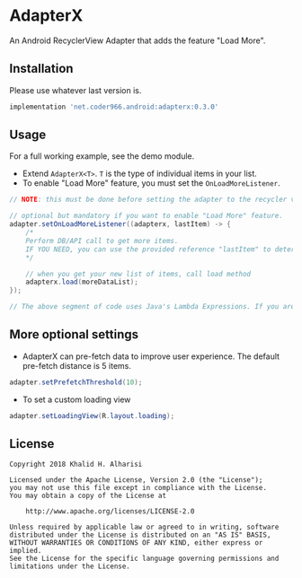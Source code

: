 # AdapterX

An Android RecyclerView Adapter that adds the feature "Load More".

Installation
---
Please use whatever last version is.
```gradle
implementation 'net.coder966.android:adapterx:0.3.0'
```

Usage
---
For a full working example, see the demo module.

* Extend `AdapterX<T>`. `T` is the type of individual items in your list.
* To enable "Load More" feature, you must set the `OnLoadMoreListener`.

```java
// NOTE: this must be done before setting the adapter to the recycler view.

// optional but mandatory if you want to enable "Load More" feature.
adapter.setOnLoadMoreListener((adapterx, lastItem) -> {
	/*
	Perform DB/API call to get more items.
	IF YOU NEED, you can use the provided reference "lastItem" to determine which items to load.
	*/

	// when you get your new list of items, call load method
	adapterx.load(moreDataList);
});

// The above segment of code uses Java's Lambda Expressions. If you are not familiar with JDK8 new features, you can always use the old style.
```

More optional settings
---
* AdapterX can pre-fetch data to improve user experience. The default pre-fetch distance is 5 items.

```java
adapter.setPrefetchThreshold(10);
```

* To set a custom loading view

```java
adapter.setLoadingView(R.layout.loading);
```

License
---
```
Copyright 2018 Khalid H. Alharisi

Licensed under the Apache License, Version 2.0 (the "License");
you may not use this file except in compliance with the License.
You may obtain a copy of the License at

    http://www.apache.org/licenses/LICENSE-2.0

Unless required by applicable law or agreed to in writing, software
distributed under the License is distributed on an "AS IS" BASIS,
WITHOUT WARRANTIES OR CONDITIONS OF ANY KIND, either express or implied.
See the License for the specific language governing permissions and
limitations under the License.
```
